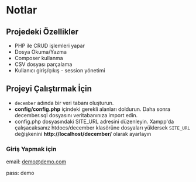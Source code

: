 # Notlar

## Projedeki Özellikler

- PHP ile CRUD işlemleri yapar
- Dosya Okuma/Yazma
- Composer kullanma
- CSV dosyası parçalama
- Kullanıcı giriş/çıkış - session yönetimi

## Projeyi Çalıştırmak İçin

- `december` adında bir veri tabanı oluşturun. 
- **config/config.php** içindeki gerekli alanları doldurun. Daha sonra december.sql dosyasını veritabanınıza import edin.
- config.php dosyasındaki SITE_URL adresini düzenleyin. Xampp'da çalışacaksanız htdocs/december klasörüne dosyaları yüklersek `SITE_URL` değişkenini **http://localhost/december/** olarak ayarlayın

### Giriş Yapmak için

email: demo@demo.com

pass: demo
